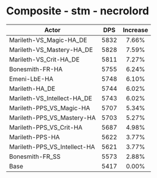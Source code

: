 # Composite - stm - necrolord
| Actor | DPS | Increase |
|---|:---:|:---:|
|Marileth-VS_Magic-HA_DE|5832|7.66%|
|Marileth-VS_Mastery-HA_DE|5828|7.59%|
|Marileth-VS_Crit-HA_DE|5811|7.27%|
|Bonesmith-FR-HA|5755|6.24%|
|Emeni-LbE-HA|5748|6.10%|
|Marileth-HA_DE|5744|6.02%|
|Marileth-VS_Intellect-HA_DE|5743|6.02%|
|Marileth-PPS_VS_Magic-HA|5707|5.34%|
|Marileth-PPS_VS_Mastery-HA|5703|5.27%|
|Marileth-PPS_VS_Crit-HA|5687|4.98%|
|Marileth-PPS-HA|5622|3.77%|
|Marileth-PPS_VS_Intellect-HA|5621|3.77%|
|Bonesmith-FR_SS|5573|2.88%|
|Base|5417|0.00%|
